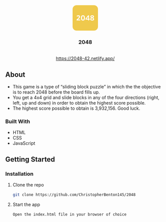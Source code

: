 <!-- PROJECT LOGO -->
<div align="center">
  <img src="/assets/images/favicon-github.ico" alt="Logo" width="80" height="80">
  <h3 align="center">2048</h3>
  <p align="center">
    <br />
    <a href="https://2048-42.netlify.app/">https://2048-42.netlify.app/</a>
  </p>
</div>

<!-- ABOUT -->
## About
* This game is a type of “sliding block puzzle” in which the the objective is to reach 2048 before the board fills up.
* You get a 4x4 grid and slide blocks in any of the four directions (right, left, up and down) in order to obtain the highest score possible.
* The highest score possible to obtain is 3,932,156. Good luck.

### Built With
* HTML
* CSS
* JavaScript

<!-- GETTING STARTED -->
## Getting Started

### Installation
1. Clone the repo
   ```sh
   git clone https://github.com/ChristopherBenton145/2048
   ```
2. Start the app
   ```
   Open the index.html file in your browser of choice
   ```

